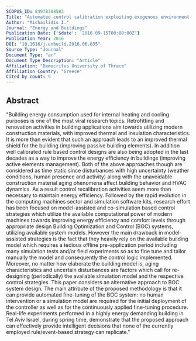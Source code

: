 ```yaml
---
SCOPUS_ID: 84978388583
Title: "Automated control calibration exploiting exogenous environment energy: An Israeli commercial building case study"
Author: "Michailidis I."
Journal: "Energy and Buildings"
Publication Date: {'$date': '2016-09-15T00:00:00Z'}
Publication Year: 2016
DOI: "10.1016/j.enbuild.2016.06.035"
Source Type: "Journal"
Document Type: "ar"
Document Type Description: "Article"
Affiliation: "Democritus University of Thrace"
Affiliation Country: "Greece"
Cited by count: 9
---
```


## Abstract
"Building energy consumption used for internal heating and cooling purposes is one of the most viral research topics. Retrofitting and renovation activities in building applications aim towards utilizing modern construction materials, with improved thermal and insulation characteristics. It is more than evident that such an approach leads to an improved thermal shield for the building (improving passive building elements). In addition well calibrated rule based control designs are also being adopted in the last decades as a way to improve the energy efficiency in buildings (improving active elements management). Both of the above approaches though are considered as time static since disturbances with high uncertainty (weather conditions, human presence and activity) along with the unavoidable construction material aging phenomena affect building behavior and HVAC dynamics. As a result control recalibration activities seem more than necessary to maintain energy efficiency. Followed by the rapid evolution in the computing machines sector and simulation software kits, research effort has been focused on model-assisted and co-simulation based control strategies which utilize the available computational power of modern machines towards improving energy efficiency and comfort levels through appropriate design Building Optimization and Control (BOC) systems, utilizing available system models. However the main drawback in model-assisted strategies is the fact that they heavily rely on the available building model which requires a tedious offline pre-application period including many simulation tests and/or field experiments so as to fine tune and tailor manually the model and consequently the control logic implemented. Moreover, no matter how elaborate the building model is, aging characteristics and uncertain disturbances are factors which call for re-designing (periodically) the available simulation model and the respective control strategies. This paper considers an alternative approach to BOC system design. The main attribute of the proposed methodology is that it can provide automated fine-tuning of the BOC system: no human intervention or a simulation model are required for the initial deployment of the controller as well as for the continuously applied fine-tuning procedure. Real-life experiments performed in a highly energy demanding building in Tel Aviv Israel, during spring time, demonstrate that the proposed approach can effectively provide intelligent decisions that none of the currently employed rule/event-based strategy can replicate."
